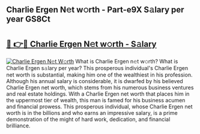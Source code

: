 ## Charlie Ergen N𝚎t w𝚘rth - Part-e9X S𝚊lary per year GS8Ct

# <h2><a href="http://gc543rm.nevu.top/?p=Charlie+Ergen">🔗 👉🔴 Charlie Ergen N𝚎t w𝚘rth - S𝚊lary</a></h2>

[![Charlie Ergen N𝚎t W𝚘rth](https://i.imgur.com/Oavwk0R.jpeg)](http://gc543rm.nevu.top/?p=Charlie+Ergen)
What is Charlie Ergen n𝚎t w𝚘rth? What is Charlie Ergen s𝚊lary per year?
This prosperous individual's Charlie Ergen net worth is substantial, making him one of the wealthiest in his profession. Although his annual salary is considerable, it is dwarfed by his believed Charlie Ergen net worth, which stems from his numerous business ventures and real estate holdings. With a Charlie Ergen net worth that places him in the uppermost tier of wealth, this man is famed for his business acumen and financial prowess. This prosperous individual, whose Charlie Ergen net worth is in the billions and who earns an impressive salary, is a prime demonstration of the might of hard work, dedication, and financial brilliance.
